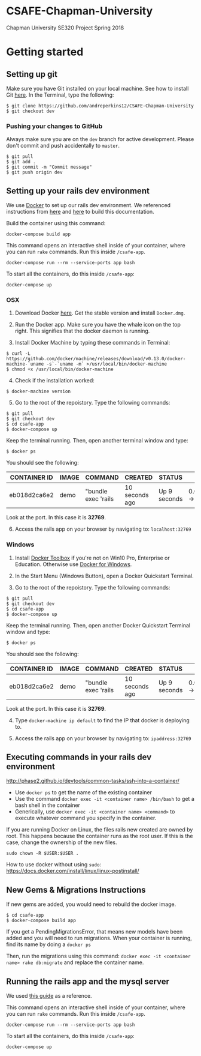 # CSAFE-Chapman-University

Chapman University SE320 Project Spring 2018

# Getting started

## Setting up git

Make sure you have Git installed on your local machine. See how to install Git [here](https://help.github.com/articles/set-up-git/). In the Terminal, type the following:

```
$ git clone https://github.com/andreperkins12/CSAFE-Chapman-University
$ git checkout dev
```

### Pushing your changes to GitHub

Always make sure you are on the `dev` branch for active development. Please don't commit and push accidentally to `master`.

```
$ git pull
$ git add .
$ git commit -m "Commit message"
$ git push origin dev
```

## Setting up your rails dev environment

We use [Docker](https://www.docker.com/) to set up our rails dev environment. We referenced instructions from [here](https://blog.codeship.com/running-rails-development-environment-docker/) and [here](https://engineering.adwerx.com/rails-on-docker-compose-7e2cf235fa0e) to build this documentation.

Build the container using this command:

`docker-compose build app`

This command opens an interactive shell inside of your container, where you can run `rake` commands. Run this inside `/csafe-app`.

`docker-compose run --rm --service-ports app bash`

To start all the containers, do this inside `/csafe-app`:

`docker-compose up`

### OSX

1. Download Docker [here](https://docs.docker.com/docker-for-mac/install/#download-docker-for-mac). Get the stable version and install `Docker.dmg`.

2. Run the Docker app. Make sure you have the whale icon on the top right. This signifies that the docker daemon is running.

3. Install Docker Machine by typing these commands in Terminal:

```
$ curl -L https://github.com/docker/machine/releases/download/v0.13.0/docker-machine-`uname -s`-`uname -m` >/usr/local/bin/docker-machine
$ chmod +x /usr/local/bin/docker-machine
```

4. Check if the installation worked:

`$ docker-machine version`

5. Go to the root of the repoistory. Type the following commands:

```
$ git pull
$ git checkout dev
$ cd csafe-app
$ docker-compose up
```

Keep the terminal running. Then, open another terminal window and type:

`$ docker ps`

You should see the following:

| CONTAINER ID | IMAGE | COMMAND | CREATED | STATUS | PORTS | NAMES |
| --- | --- | --- | --- | --- | --- | --- |
| eb018d2ca6e2 | demo | "bundle exec 'rails | 10 seconds ago | Up 9 seconds | 0.0.0.0:32769->3000/tcp | pensive_ritchie |

Look at the port. In this case it is **32769**.

6. Access the rails app on your browser by navigating to: `localhost:32769`

### Windows

1. Install [Docker Toolbox](https://docs.docker.com/toolbox/overview/) if you're not on Win10 Pro, Enterprise or Education. Otherwise use [Docker for Windows](https://docs.docker.com/docker-for-windows/install/).

2. In the Start Menu (Windows Button), open a Docker Quickstart Terminal.

3. Go to the root of the repoistory. Type the following commands:

```
$ git pull
$ git checkout dev
$ cd csafe-app
$ docker-compose up
```

Keep the terminal running. Then, open another Docker Quickstart Terminal window and type:

`$ docker ps`

You should see the following:

| CONTAINER ID | IMAGE | COMMAND | CREATED | STATUS | PORTS | NAMES |
| --- | --- | --- | --- | --- | --- | --- |
| eb018d2ca6e2 | demo | "bundle exec 'rails | 10 seconds ago | Up 9 seconds | 0.0.0.0:32769->3000/tcp | pensive_ritchie |

Look at the port. In this case it is **32769**.

4. Type `docker-machine ip default` to find the IP that docker is deploying to.

6. Access the rails app on your browser by navigating to: `ipaddress:32769`

## Executing commands in your rails dev environment

http://phase2.github.io/devtools/common-tasks/ssh-into-a-container/
- Use `docker ps` to get the name of the existing container
- Use the command `docker exec -it <container name> /bin/bash` to get a bash shell in the container
- Generically, use `docker exec -it <container name> <command>` to execute whatever command you specify in the container.

If you are running Docker on Linux, the files rails new created are owned by root. This happens because the container runs as the root user. If this is the case, change the ownership of the new files.

`sudo chown -R $USER:$USER .`

How to use docker without using `sudo`: https://docs.docker.com/install/linux/linux-postinstall/

## New Gems & Migrations Instructions

If new gems are added, you would need to rebuild the docker image.

```
$ cd csafe-app
$ docker-compose build app
```

If you get a PendingMigrationsError, that means new models have been added and you will need to run migrations. When your container is running, find its name by doing a `docker ps`

Then, run the migrations using this command: `docker exec -it <container name> rake db:migrate` and replace the container name.

## Running the rails app and the mysql server

We used [this guide](https://engineering.adwerx.com/rails-on-docker-compose-7e2cf235fa0e) as a reference.

This command opens an interactive shell inside of your container, where you can run `rake` commands. Run this inside `/csafe-app`.

`docker-compose run --rm --service-ports app bash`

To start all the containers, do this inside `/csafe-app`:

`docker-compose up`
